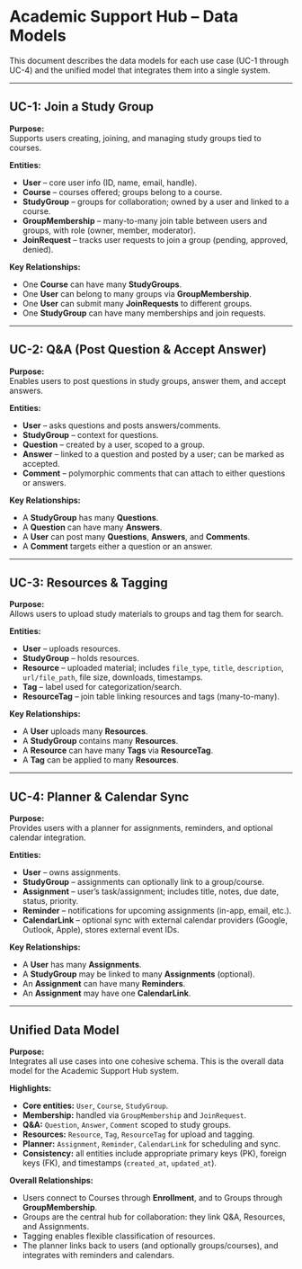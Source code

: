 # Academic Support Hub – Data Models

This document describes the data models for each use case (UC-1 through UC-4) and the unified model that integrates them into a single system.

---

## UC-1: Join a Study Group

**Purpose:**  
Supports users creating, joining, and managing study groups tied to courses.  

**Entities:**  
- **User** – core user info (ID, name, email, handle).  
- **Course** – courses offered; groups belong to a course.  
- **StudyGroup** – groups for collaboration; owned by a user and linked to a course.  
- **GroupMembership** – many-to-many join table between users and groups, with role (owner, member, moderator).  
- **JoinRequest** – tracks user requests to join a group (pending, approved, denied).  

**Key Relationships:**  
- One **Course** can have many **StudyGroups**.  
- One **User** can belong to many groups via **GroupMembership**.  
- One **User** can submit many **JoinRequests** to different groups.  
- One **StudyGroup** can have many memberships and join requests.  

---

## UC-2: Q&A (Post Question & Accept Answer)

**Purpose:**  
Enables users to post questions in study groups, answer them, and accept answers.  

**Entities:**  
- **User** – asks questions and posts answers/comments.  
- **StudyGroup** – context for questions.  
- **Question** – created by a user, scoped to a group.  
- **Answer** – linked to a question and posted by a user; can be marked as accepted.  
- **Comment** – polymorphic comments that can attach to either questions or answers.  

**Key Relationships:**  
- A **StudyGroup** has many **Questions**.  
- A **Question** can have many **Answers**.  
- A **User** can post many **Questions**, **Answers**, and **Comments**.  
- A **Comment** targets either a question or an answer.  

---

## UC-3: Resources & Tagging

**Purpose:**  
Allows users to upload study materials to groups and tag them for search.  

**Entities:**  
- **User** – uploads resources.  
- **StudyGroup** – holds resources.  
- **Resource** – uploaded material; includes `file_type`, `title`, `description`, `url/file_path`, file size, downloads, timestamps.  
- **Tag** – label used for categorization/search.  
- **ResourceTag** – join table linking resources and tags (many-to-many).  

**Key Relationships:**  
- A **User** uploads many **Resources**.  
- A **StudyGroup** contains many **Resources**.  
- A **Resource** can have many **Tags** via **ResourceTag**.  
- A **Tag** can be applied to many **Resources**.  

---

## UC-4: Planner & Calendar Sync

**Purpose:**  
Provides users with a planner for assignments, reminders, and optional calendar integration.  

**Entities:**  
- **User** – owns assignments.  
- **StudyGroup** – assignments can optionally link to a group/course.  
- **Assignment** – user’s task/assignment; includes title, notes, due date, status, priority.  
- **Reminder** – notifications for upcoming assignments (in-app, email, etc.).  
- **CalendarLink** – optional sync with external calendar providers (Google, Outlook, Apple), stores external event IDs.  

**Key Relationships:**  
- A **User** has many **Assignments**.  
- A **StudyGroup** may be linked to many **Assignments** (optional).  
- An **Assignment** can have many **Reminders**.  
- An **Assignment** may have one **CalendarLink**.  

---

## Unified Data Model

**Purpose:**  
Integrates all use cases into one cohesive schema. This is the overall data model for the Academic Support Hub system.  

**Highlights:**  
- **Core entities:** `User`, `Course`, `StudyGroup`.  
- **Membership:** handled via `GroupMembership` and `JoinRequest`.  
- **Q&A:** `Question`, `Answer`, `Comment` scoped to study groups.  
- **Resources:** `Resource`, `Tag`, `ResourceTag` for upload and tagging.  
- **Planner:** `Assignment`, `Reminder`, `CalendarLink` for scheduling and sync.  
- **Consistency:** all entities include appropriate primary keys (PK), foreign keys (FK), and timestamps (`created_at`, `updated_at`).  

**Overall Relationships:**  
- Users connect to Courses through **Enrollment**, and to Groups through **GroupMembership**.  
- Groups are the central hub for collaboration: they link Q&A, Resources, and Assignments.  
- Tagging enables flexible classification of resources.  
- The planner links back to users (and optionally groups/courses), and integrates with reminders and calendars.  

